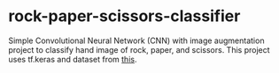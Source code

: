 # rock-paper-scissors-classifier
Simple Convolutional Neural Network (CNN) with image augmentation project to classify hand image of rock, paper, and scissors. This project uses tf.keras and dataset from [this](https://github.com/dicodingacademy/assets/releases/download/release/rockpaperscissors.zip).

